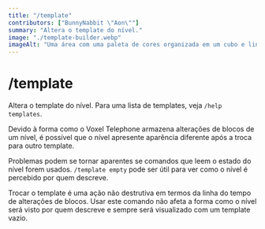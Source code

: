 ```yaml
---
title: "/template"
contributors: ["BunnyNabbit \"Aon\""]
summary: "Altera o template do nível."
image: "./template-builder.webp"
imageAlt: "Uma área com uma paleta de cores organizada em um cubo e linhas de eixo saindo de um canto."
---
```


# /template

Altera o template do nível. Para uma lista de templates, veja `/help templates`.

Devido à forma como o Voxel Telephone armazena alterações de blocos de um nível, é possível que o nível apresente aparência diferente após a troca para outro template.

Problemas podem se tornar aparentes se comandos que leem o estado do nível forem usados. `/template empty` pode ser útil para ver como o nível é percebido por quem descreve.

Trocar o template é uma ação não destrutiva em termos da linha do tempo de alterações de blocos. Usar este comando não afeta a forma como o nível será visto por quem descreve e sempre será visualizado com um template vazio.